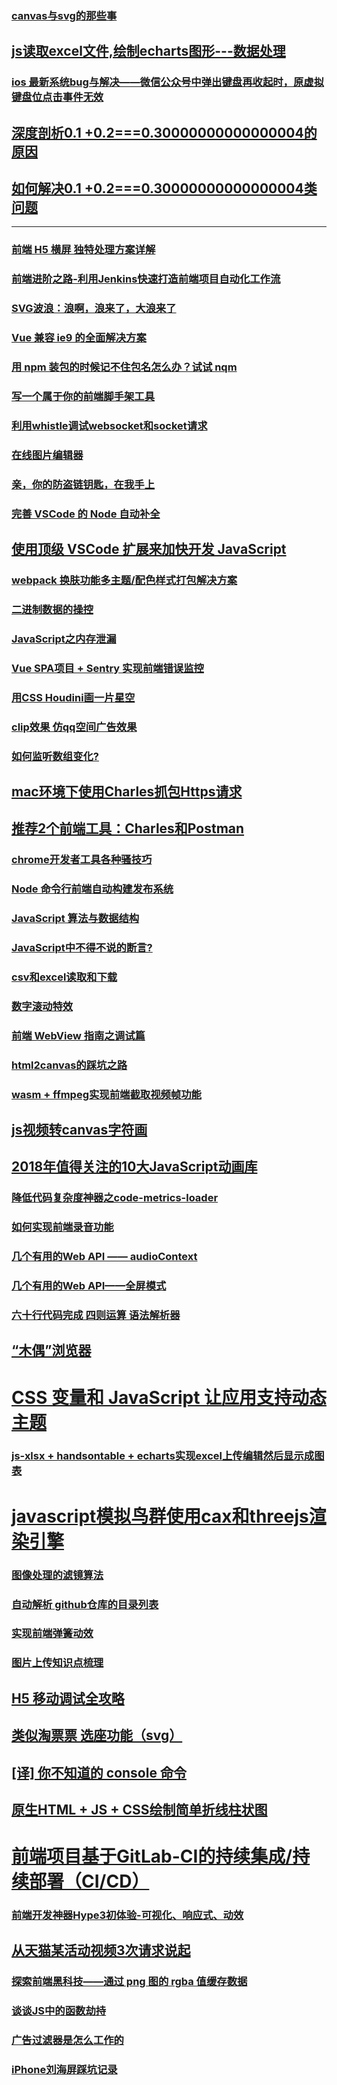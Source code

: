 ### [canvas与svg的那些事](https://github.com/dxiaoqi/canvas-svg-)
## [js读取excel文件,绘制echarts图形---数据处理](https://juejin.im/post/5c15f3055188254caf189baf)
### [ios 最新系统bug与解决——微信公众号中弹出键盘再收起时，原虚拟键盘位点击事件无效](https://juejin.im/post/5c07442f51882528c4469769#comment)
## [深度剖析0.1 +0.2===0.30000000000000004的原因](https://juejin.im/post/5c023084f265da613e21fb54)
## [如何解决0.1 +0.2===0.30000000000000004类问题](https://juejin.im/post/5c05dbfb5188251da07df3bc)
---
### [前端 H5 横屏 独特处理方案详解](https://juejin.im/post/5be2403df265da616b102e23)
### [前端进阶之路-利用Jenkins快速打造前端项目自动化工作流](https://juejin.im/post/5bc000826fb9a05d330adf9d)
### [SVG波浪：浪啊，浪来了，大浪来了](https://zhuanlan.zhihu.com/p/36031294)
### [Vue 兼容 ie9 的全面解决方案](https://juejin.im/post/5b2868b46fb9a00e6f65f87e)
### [用 npm 装包的时候记不住包名怎么办？试试 nqm](https://github.com/libin1991/nqm)
### [写一个属于你的前端脚手架工具](https://juejin.im/post/5b0e739e518825153e3d5440)
### [利用whistle调试websocket和socket请求](https://juejin.im/post/5ad6d125f265da239460017e)
### [在线图片编辑器](https://juejin.im/post/5ad9c9ea51882567105f4f9e)
### [亲，你的防盗链钥匙，在我手上](https://juejin.im/post/5adc0d03518825673a2022b7)
### [完善 VSCode 的 Node 自动补全](https://juejin.im/post/5add67986fb9a07ab83da106)
## [使用顶级 VSCode 扩展来加快开发 JavaScript](http://www.css88.com/archives/9507)
### [webpack 换肤功能多主题/配色样式打包解决方案](https://blog.hypers.io/2018/04/19/webpack-mutiple-theme-solution/)
### [二进制数据的操控](https://juejin.im/post/5adca4e0f265da0b767d0fb0)
### [JavaScript之内存泄漏](https://juejin.im/post/5ad8507cf265da50472fc93c)
### [Vue SPA项目 + Sentry 实现前端错误监控](https://juejin.im/post/5adb05fef265da0b79647421)
### [用CSS Houdini画一片星空](https://juejin.im/post/5adc091b51882567105f5586)
### [clip效果 仿qq空间广告效果](https://github.com/dxiaoqi/canvas-svg-)
### [如何监听数组变化?](https://juejin.im/post/5ade0e3df265da0b8e7f050b)
## [mac环境下使用Charles抓包Https请求](https://segmentfault.com/a/1190000005070614)
## [推荐2个前端工具：Charles和Postman](https://juejin.im/post/5ae73a4ff265da0b71560e7a)
### [chrome开发者工具各种骚技巧](https://juejin.im/post/5af53823f265da0b75282b0f)
### [Node 命令行前端自动构建发布系统](https://juejin.im/post/5b0527b0518825428630dc10)
### [JavaScript 算法与数据结构](https://github.com/trekhleb/javascript-algorithms/blob/master/README.zh-CN.md)
### [JavaScript中不得不说的断言?](https://juejin.im/post/5b1683bee51d4506d73f176b)
### [csv和excel读取和下载](https://juejin.im/post/5b1fdbcc5188257d571f2c62)
### [数字滚动特效](https://github.com/libin1991/number-flip)
### [前端 WebView 指南之调试篇](https://75team.com/post/webview-debug.html)
### [html2canvas的踩坑之路](https://juejin.im/post/5b31d98ee51d4558817e14f8)
### [wasm + ffmpeg实现前端截取视频帧功能](https://juejin.im/post/5b5c82c1e51d4534c34a4caf#heading-5)
## [js视频转canvas字符画](https://juejin.im/post/5b5ec60d6fb9a04f8a219a1d)
## [2018年值得关注的10大JavaScript动画库](https://www.zcfy.cc/article/10-javascript-animation-libraries-to-follow-in-2018)
### [降低代码复杂度神器之code-metrics-loader](https://juejin.im/post/5b83cbe5f265da433c64bf8e)
### [如何实现前端录音功能](https://juejin.im/post/5b8bf7e3e51d4538c210c6b0)
### [几个有用的Web API —— audioContext](https://denzel.netlify.com/js/useful_webapis_audiocontext.html?_=193678675665)
### [几个有用的Web API——全屏模式](https://denzel.netlify.com/js/useful_webapis_fullscreen.html)
### [六十行代码完成 四则运算 语法解析器](https://juejin.im/post/5b9756d26fb9a05d0f16c097)
## [“木偶”浏览器](https://juejin.im/post/5b9648e7e51d450e6321e3c5) 
# [CSS 变量和 JavaScript 让应用支持动态主题](https://juejin.im/post/5b9528de6fb9a05cf3710e00)
### [js-xlsx + handsontable + echarts实现excel上传编辑然后显示成图表](https://juejin.im/post/5b924d096fb9a05cf67a6971)
# [javascript模拟鸟群使用cax和threejs渲染引擎](https://juejin.im/post/5b9351226fb9a05d3b334d54)
### [图像处理的滤镜算法](https://juejin.im/post/5b9e127df265da0a9a395e01)
### [自动解析 github仓库的目录列表](https://juejin.im/post/5bac98aaf265da0ac7270165)
### [实现前端弹簧动效](https://juejin.im/post/5bbb67456fb9a05d2c43c66a)
### [图片上传知识点梳理](https://juejin.im/post/5be023b651882516bc47762e)
## [H5 移动调试全攻略](http://jartto.wang/2018/11/01/mobile-debug/)
## [类似淘票票 选座功能（svg）](https://juejin.im/post/5bed39096fb9a049b3478caf)
## [[译] 你不知道的 console 命令](https://juejin.im/post/5bf64218e51d45194266acb7)
## [原生HTML + JS + CSS绘制简单折线柱状图](https://juejin.im/post/5bff5fc4518825275318935c)
# [前端项目基于GitLab-CI的持续集成/持续部署（CI/CD）](https://juejin.im/post/5c015f4ae51d453244120d86)
### [前端开发神器Hype3初体验-可视化、响应式、动效](https://juejin.im/post/5c0a146d5188256f26413f51)
## [从天猫某活动视频3次请求说起](https://juejin.im/post/5c0e0f75e51d45410c5e1aea)
### [探索前端黑科技——通过 png 图的 rgba 值缓存数据](https://juejin.im/post/5c24ceeee51d4548ac6f7f61)
### [谈谈JS中的函数劫持](https://juejin.im/post/5c24cfd8f265da6144201c0a)
### [广告过滤器是怎么工作的](https://mp.weixin.qq.com/s?__biz=MzAxMDgyNDIyOQ==&mid=2650132697&idx=1&sn=051ceaec71d1ac0ca2d810dddeda25aa&chksm=834b0f93b43c868553783b41cc22944bc31c587f9004e9e0aa6f533c05e0cc87bbb45d6dd7f1&xtrack=1&scene=0&subscene=131&clicktime=1546585933&ascene=7&devicetype=android-25&version=27000034&nettype=WIFI&abtest_cookie=BAABAAoACwATABQABAAmlx4AV5keAJuZHgCcmR4AAAA=&lang=zh_CN&pass_ticket=wMbo7UfLPkZ++A6hVHsxFU8Zt7SiJgt3IVzhQl6MmtEawJuVL98rAz9KNMuwmvDc&wx_header=1)
### [iPhone刘海屏踩坑记录](https://juejin.im/post/5c32e3186fb9a049ab0dc600)
